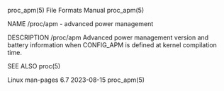 proc_apm(5)							      File Formats Manual							   proc_apm(5)

NAME
       /proc/apm - advanced power management

DESCRIPTION
       /proc/apm
	      Advanced power management version and battery information when CONFIG_APM is defined at kernel compilation time.

SEE ALSO
       proc(5)

Linux man-pages 6.7							  2023-08-15								   proc_apm(5)
